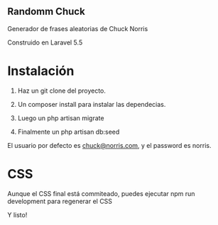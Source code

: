 ## Randomm Chuck

Generador de frases aleatorias de Chuck Norris

Construido en Laravel 5.5

# Instalación

1. Haz un git clone del proyecto.

2. Un composer install para instalar las dependecias.

3. Luego un php artisan migrate

4. Finalmente un php artisan db:seed

El usuario por defecto es chuck@norris.com, y el password es norris.

# CSS

Aunque el CSS final está commiteado, puedes ejecutar npm run development para regenerar el CSS

Y listo!